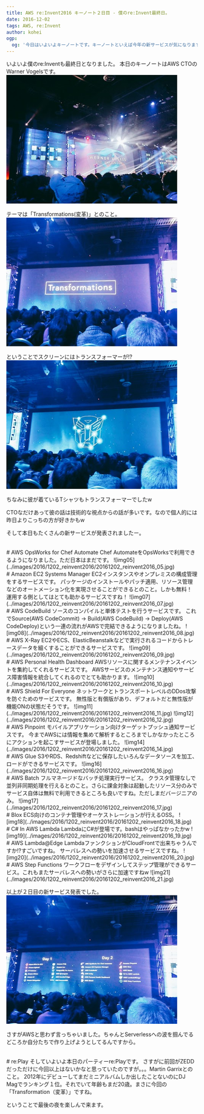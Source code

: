 ```yaml
---
title: AWS re:Invent2016 キーノート２日目 - 僕のre:Invent最終日。
date: 2016-12-02
tags: AWS, re:Invent
author: kohei
ogp:
  og: '今日はいよいよキーノートです。キーノートといえば今年の新サービスが気になります。'
---
```


いよいよ僕のre:Inventも最終日となりました。
本日のキーノートはAWS CTOのWarner Vogelsです。
![img01](../images/2016/1202_reinvent2016/20161202_reinvent2016_01.jpg)

テーマは「Transformations(変革)」とのこと。
![img03](../images/2016/1202_reinvent2016/20161202_reinvent2016_03.jpg)

ということでスクリーンにはトランスフォーマーが!?
![img04](../images/2016/1202_reinvent2016/20161202_reinvent2016_04.jpg)

ちなみに彼が着ているTシャツもトランスフォーマーでしたw

CTOなだけあって彼の話は技術的な視点からの話が多いです。なので個人的には昨日よりこっちの方が好きかもw

そして本日もたくさんの新サービスが発表されましたー。

<br>
# AWS OpsWorks for Chef Automate
Chef AutomateをOpsWorksで利用できるようになりました。ただ日本はまだです。
![img05](../images/2016/1202_reinvent2016/20161202_reinvent2016_05.jpg)

<br>
# Amazon EC2 Systems Manager
EC2インスタンスやオンプレミスの構成管理をするサービスです。
パッケージのインストールやパッチ適用、リソース管理などのオートメーション化を実現させることができるとのこと。しかも無料！
運用する側としてはとても助かるサービスですね！
![img07](../images/2016/1202_reinvent2016/20161202_reinvent2016_07.jpg)

<br>
# AWS CodeBuild
ソースのコンパイルと単体テストを行うサービスです。
これでSource(AWS CodeCommit) → Build(AWS CodeBuild) → Deploy(AWS CodeDeploy)という一連の流れがAWSで完結できるようになりましたね。
![img08](../images/2016/1202_reinvent2016/20161202_reinvent2016_08.jpg)

<br>
# AWS X-Ray
EC2やECS、ElasticBeanstalkなどで実行されるコードからトレースデータを細くすることができるサービスです。
![img09](../images/2016/1202_reinvent2016/20161202_reinvent2016_09.jpg)

<br>
# AWS Personal Health Dashboard
AWSリソースに関するメンテナンスイベントを集約してくれるサービスです。
AWSサービスのメンテナンス通知やサービス障害情報を統合してくれるのでとても助かります。
![img10](../images/2016/1202_reinvent2016/20161202_reinvent2016_10.jpg)

<br>
# AWS Shield For Everyone
ネットワークとトランスポートレベルのDDos攻撃を防ぐためのサービスです。
無性版と有償版があり、デフォルトだと無性版が機能ONの状態だそうです。
![img11](../images/2016/1202_reinvent2016/20161202_reinvent2016_11.jpg)
![img12](../images/2016/1202_reinvent2016/20161202_reinvent2016_12.jpg)

<br>
# AWS Pinpoint
モバイルアプリケーション向けターゲットプッシュ通知サービスです。
今までAWSには情報を集めて解析するところまでしかなかったところにアクションを起こすサービスが登場しました。
![img14](../images/2016/1202_reinvent2016/20161202_reinvent2016_14.jpg)

<br>
# AWS Glue
S3やRDS、Redshiftなどに保存したいろんなデータソースを加工、ロードができるサービスです。
![img16](../images/2016/1202_reinvent2016/20161202_reinvent2016_16.jpg)

<br>
# AWS Batch
フルマネージドなバッチ処理実行サービス。
クラスタ管理なしで並列非同期処理を行えるとのこと。さらに課金対象は起動したリソース分のみでサービス自体は無料で利用できるところも良いですね。ただしまだバージニアのみ。
![img17](../images/2016/1202_reinvent2016/20161202_reinvent2016_17.jpg)

<br>
# Blox
ECS向けのコンテナ管理やオーケストレーションが行えるOSS。
![img18](../images/2016/1202_reinvent2016/20161202_reinvent2016_18.jpg)

<br>
# C# In AWS Lambda
LambdaにC#が登場です。bashはやっぱなかったかw
![img19](../images/2016/1202_reinvent2016/20161202_reinvent2016_19.jpg)

<br>
# AWS Lambda@Edge
LambdaファンクションがCloudFrontで出来ちゃうんですか!?すごいですね。
サーバレスへの勢いを加速させるサービスですね。
![img20](../images/2016/1202_reinvent2016/20161202_reinvent2016_20.jpg)

<br>
# AWS Step Functions
ワークフローをデザインしてステップ管理ができるサービス。これもまたサーバレスへの勢いがさらに加速ですねw
![img21](../images/2016/1202_reinvent2016/20161202_reinvent2016_21.jpg)

以上が２日目の新サービス発表でした。
![img22](../images/2016/1202_reinvent2016/20161202_reinvent2016_22.jpg)

さすがAWSと思わず言っちゃいました。ちゃんとServerlessへの波を掴んでるどころか自分たちで作り上げようとしてるんですから。

<br>
# re:Play
そしていよいよ本日のパーティーre:Playです。
さすがに前回がZEDDだっただけに今回以上はないかなと思っていたのですが。。。Martin Garrixとのこと。
2012年にデビューしてまだミニアルバムしか出したことないのにDJ Magでランキング１位。それでいて年齢もまだ20歳。まさに今回の「Transformation（変革）」ですね。


ということで最後の夜を楽しんで来ます。

